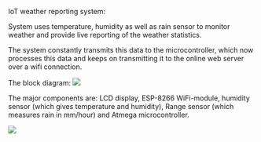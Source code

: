 IoT weather reporting system:
  
  System uses temperature, humidity as well as rain sensor to monitor weather and provide live reporting of the weather statistics.
  
  The system constantly transmits this data to the microcontroller, which now processes this data and keeps on transmitting it to the online web server over a wifi connection. 
  
  The block diagram:
  ![](https://nevonprojects.com/wp-content/uploads/2016/12/IOT-Weather-Reporting-System-BlockSmall.jpg)
  
  The major components are:
  LCD display, ESP-8266 WiFi-module, humidity sensor (which gives temperature and humidity), Range sensor (which measures rain in mm/hour) and Atmega microcontroller.
  
  ![](https://static.ctvnews.ca/civt/WSI/300_bc_7day.gif?ver=a)
  
 
  
  

